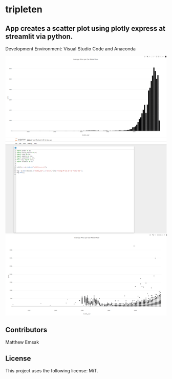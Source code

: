 # tripleten
## App creates a scatter plot using plotly express at streamlit via python.

Development Environment: Visual Studio Code and Anaconda


![]()<img width="723" alt="image" src="https://github.com/matthew813709/Gitimages/blob/1996ee9583c7c5bca07d6e0ea087b16168c42a71/Screenshot%202024-05-14%20133622.png">
![]()<img width="723" alt="image" src="https://github.com/matthew813709/Gitimages/blob/1889648bfde9916cc1227379e7228deb8c4c4b18/Screenshot%202024-05-14%20134158.png">
![]()<img width="723" alt="image" src="https://github.com/matthew813709/Gitimages/blob/a68f8bb9e9f362fecb89f2ab04c04d552b45fd49/Screenshot%202024-05-14%20182822.png">

## <strong> Contributors </strong> ##
Matthew Emsak

## <strong> License </strong> ##
This project uses the following license: MiT.
